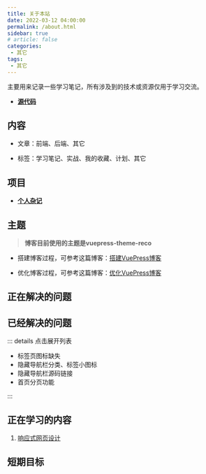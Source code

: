 ```yaml
---
title: 关于本站
date: 2022-03-12 04:00:00
permalink: /about.html
sidebar: true
# article: false
categories:
 - 其它
tags:
 - 其它
---
```


主要用来记录一些学习笔记，所有涉及到的技术或资源仅用于学习交流。

<!-- more -->

- [**源代码**](https://github.com/linshanzeng/linshanzeng.github.io)

<!-- ## 听会歌 -->

<!-- <Meting server="netease"
        type="playlist"
        mid="6838211960"
        :lrc-type="3"/>

<Meting server="netease"
        type="playlist"
        mid="68586070"
        :lrc-type="3"/> -->

<!-- <iframe frameborder="no" border="0" marginwidth="0" marginheight="0" width=330 height=86 src="//music.163.com/outchain/player?type=2&id=1417082727&auto=0&height=66"></iframe> -->

<!-- ::: tip 诗词
<span id="jinrishici-sentence">正在加载今日诗词....</span>
<script src="https://sdk.jinrishici.com/v2/browser/jinrishici.js" charset="utf-8"></script>
::: -->

<Boxx type="warning" changeTime="1000"/>

<!-- ## GitHub

[![linshanzeng's github stats](https://github-readme-stats.vercel.app/api?username=linshanzeng)](https://github.com/anuraghazra/github-readme-stats)

[![linshanzeng's Github chart](http://ghchart.rshah.org/linshanzeng)](http://ghchart.rshah.org/linshanzeng) -->

## 内容

<!-- [![Top Langs](https://github-readme-stats.vercel.app/api/top-langs/?username=linshanzeng&layout=compact)](https://github.com/linshanzeng/github-readme-stats) -->

- 文章：前端、后端、其它

- 标签：学习笔记、实战、我的收藏、计划、其它

## 项目

- [**个人杂记**](/)

<!-- - [**生活博客**](https://linshanzeng.github.io/life) -->

## 主题

> **博客目前使用的主题是vuepress-theme-reco**

- 搭建博客过程，可参考这篇博客：[搭建VuePress博客](https://linshanzeng.github.io/views/frontend/hello-blog)

- 优化博客过程，可参考这篇博客：[优化VuePress博客](https://linshanzeng.github.io/views/frontend/hello-blog)

## 正在解决的问题

## 已经解决的问题

::: details 点击展开列表

- 标签页图标缺失
- 隐藏导航栏分类、标签小图标
- 隐藏导航栏源码链接
- 首页分页功能

:::

## 正在学习的内容

1. [响应式网页设计](https://chinese.freecodecamp.org/learn/responsive-web-design/)

## 短期目标

<!-- 1. 只做一个生活博客，包含国内疫情实时地图，音乐，视频 -->
